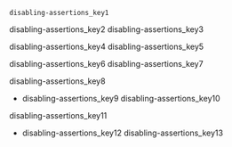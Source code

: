 ```ngMeta
disabling-assertions_key1
```

disabling-assertions_key2
disabling-assertions_key3


disabling-assertions_key4
disabling-assertions_key5


disabling-assertions_key6
disabling-assertions_key7



disabling-assertions_key8
- disabling-assertions_key9
disabling-assertions_key10



disabling-assertions_key11
- disabling-assertions_key12
disabling-assertions_key13
